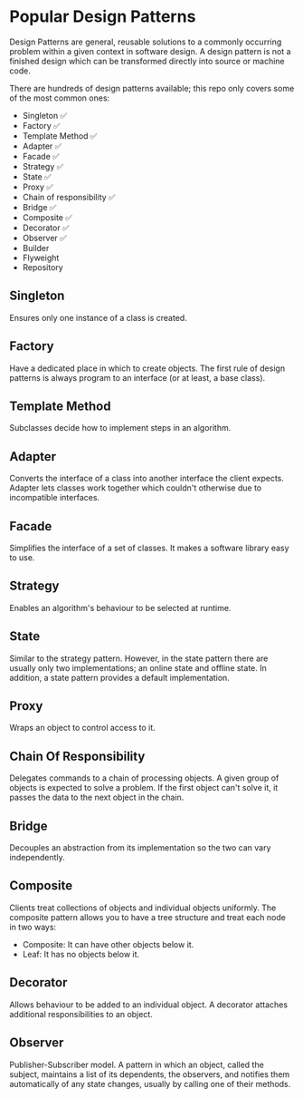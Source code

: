 # Popular Design Patterns

Design Patterns are general, reusable solutions to a commonly occurring problem within a given context in software design. A design pattern is not a finished design which can be transformed directly into source or machine code.

There are hundreds of design patterns available; this repo only covers some of the most common ones:

- Singleton :white_check_mark:
- Factory :white_check_mark:
- Template Method :white_check_mark:
- Adapter :white_check_mark:
- Facade :white_check_mark:
- Strategy :white_check_mark:
- State :white_check_mark:
- Proxy :white_check_mark:
- Chain of responsibility :white_check_mark:
- Bridge :white_check_mark:
- Composite :white_check_mark:
- Decorator :white_check_mark:
- Observer :white_check_mark:
- Builder
- Flyweight
- Repository

## Singleton

Ensures only one instance of a class is created.

## Factory

Have a dedicated place in which to create objects.
The first rule of design patterns is always program to an interface (or at least, a base class).

## Template Method

Subclasses decide how to implement steps in an algorithm.

## Adapter

Converts the interface of a class into another interface the client expects.
Adapter lets classes work together which couldn't otherwise due to incompatible interfaces.

## Facade

Simplifies the interface of a set of classes. It makes a software library easy to use.

## Strategy

Enables an algorithm's behaviour to be selected at runtime.

## State

Similar to the strategy pattern. However, in the state pattern there are usually only two implementations;
an online state and offline state. In addition, a state pattern provides a default implementation.

## Proxy

Wraps an object to control access to it.

## Chain Of Responsibility

Delegates commands to a chain of processing objects. A given group of objects is expected to solve a problem. 
If the first object can't solve it, it passes the data to the next object in the chain.

## Bridge

Decouples an abstraction from its implementation so the two can vary independently.

## Composite

Clients treat collections of objects and individual objects uniformly.
The composite pattern allows you to have a tree structure and treat each node in two ways:
- Composite: It can have other objects below it.
- Leaf: It has no objects below it.

## Decorator

Allows behaviour to be added to an individual object.
A decorator attaches additional responsibilities to an object.

## Observer

Publisher-Subscriber model. A pattern in which an object, called the subject, maintains a 
list of its dependents, the observers, and notifies them automatically of any state changes,
usually by calling one of their methods.